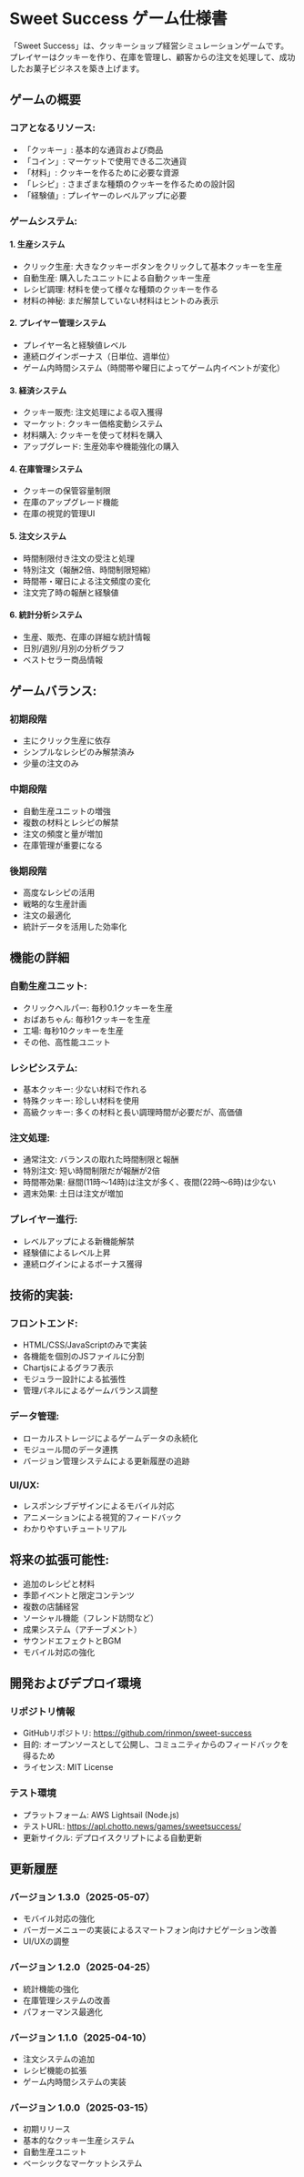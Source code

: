 # Sweet Success ゲーム仕様書

「Sweet Success」は、クッキーショップ経営シミュレーションゲームです。プレイヤーはクッキーを作り、在庫を管理し、顧客からの注文を処理して、成功したお菓子ビジネスを築き上げます。

## ゲームの概要

### コアとなるリソース:
- 「クッキー」: 基本的な通貨および商品
- 「コイン」: マーケットで使用できる二次通貨
- 「材料」: クッキーを作るために必要な資源
- 「レシピ」: さまざまな種類のクッキーを作るための設計図
- 「経験値」: プレイヤーのレベルアップに必要

### ゲームシステム:

#### 1. 生産システム
- クリック生産: 大きなクッキーボタンをクリックして基本クッキーを生産
- 自動生産: 購入したユニットによる自動クッキー生産
- レシピ調理: 材料を使って様々な種類のクッキーを作る
- 材料の神秘: まだ解禁していない材料はヒントのみ表示

#### 2. プレイヤー管理システム
- プレイヤー名と経験値レベル
- 連続ログインボーナス（日単位、週単位）
- ゲーム内時間システム（時間帯や曜日によってゲーム内イベントが変化）

#### 3. 経済システム
- クッキー販売: 注文処理による収入獲得
- マーケット: クッキー価格変動システム
- 材料購入: クッキーを使って材料を購入
- アップグレード: 生産効率や機能強化の購入

#### 4. 在庫管理システム
- クッキーの保管容量制限
- 在庫のアップグレード機能
- 在庫の視覚的管理UI

#### 5. 注文システム
- 時間制限付き注文の受注と処理
- 特別注文（報酬2倍、時間制限短縮）
- 時間帯・曜日による注文頻度の変化
- 注文完了時の報酬と経験値

#### 6. 統計分析システム
- 生産、販売、在庫の詳細な統計情報
- 日別/週別/月別の分析グラフ
- ベストセラー商品情報

## ゲームバランス:

### 初期段階
- 主にクリック生産に依存
- シンプルなレシピのみ解禁済み
- 少量の注文のみ

### 中期段階
- 自動生産ユニットの増強
- 複数の材料とレシピの解禁
- 注文の頻度と量が増加
- 在庫管理が重要になる

### 後期段階
- 高度なレシピの活用
- 戦略的な生産計画
- 注文の最適化
- 統計データを活用した効率化

## 機能の詳細

### 自動生産ユニット:
- クリックヘルパー: 毎秒0.1クッキーを生産
- おばあちゃん: 毎秒1クッキーを生産
- 工場: 毎秒10クッキーを生産
- その他、高性能ユニット

### レシピシステム:
- 基本クッキー: 少ない材料で作れる
- 特殊クッキー: 珍しい材料を使用
- 高級クッキー: 多くの材料と長い調理時間が必要だが、高価値

### 注文処理:
- 通常注文: バランスの取れた時間制限と報酬
- 特別注文: 短い時間制限だが報酬が2倍
- 時間帯効果: 昼間(11時〜14時)は注文が多く、夜間(22時〜6時)は少ない
- 週末効果: 土日は注文が増加

### プレイヤー進行:
- レベルアップによる新機能解禁
- 経験値によるレベル上昇
- 連続ログインによるボーナス獲得

## 技術的実装:

### フロントエンド:
- HTML/CSS/JavaScriptのみで実装
- 各機能を個別のJSファイルに分割
- Chartjsによるグラフ表示
- モジュラー設計による拡張性
- 管理パネルによるゲームバランス調整

### データ管理:
- ローカルストレージによるゲームデータの永続化
- モジュール間のデータ連携
- バージョン管理システムによる更新履歴の追跡

### UI/UX:
- レスポンシブデザインによるモバイル対応
- アニメーションによる視覚的フィードバック
- わかりやすいチュートリアル

## 将来の拡張可能性:

- 追加のレシピと材料
- 季節イベントと限定コンテンツ
- 複数の店舗経営
- ソーシャル機能（フレンド訪問など）
- 成果システム（アチーブメント）
- サウンドエフェクトとBGM
- モバイル対応の強化

## 開発およびデプロイ環境

### リポジトリ情報
- GitHubリポジトリ: https://github.com/rinmon/sweet-success
- 目的: オープンソースとして公開し、コミュニティからのフィードバックを得るため
- ライセンス: MIT License

### テスト環境
- プラットフォーム: AWS Lightsail (Node.js)
- テストURL: https://apl.chotto.news/games/sweetsuccess/
- 更新サイクル: デプロイスクリプトによる自動更新

## 更新履歴

### バージョン 1.3.0（2025-05-07）
- モバイル対応の強化
- バーガーメニューの実装によるスマートフォン向けナビゲーション改善
- UI/UXの調整

### バージョン 1.2.0（2025-04-25）
- 統計機能の強化
- 在庫管理システムの改善
- パフォーマンス最適化

### バージョン 1.1.0（2025-04-10）
- 注文システムの追加
- レシピ機能の拡張
- ゲーム内時間システムの実装

### バージョン 1.0.0（2025-03-15）
- 初期リリース
- 基本的なクッキー生産システム
- 自動生産ユニット
- ベーシックなマーケットシステム
